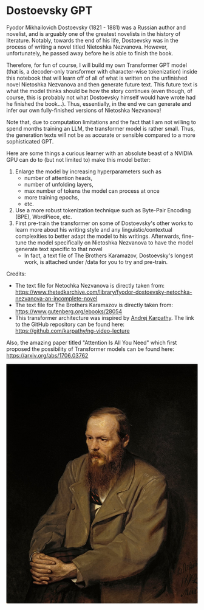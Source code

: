 # Dostoevsky GPT

Fyodor Mikhailovich Dostoevsky (1821 - 1881) was a Russian author and novelist, and is arguably one of the greatest novelists in the history of literature. Notably, towards the end of his life, Dostoevsky was in the process of writing a novel titled Nietoshka Nezvanova. However, unfortunately, he passed away before he is able to finish the book.

Therefore, for fun of course, I will build my own Transformer GPT model (that is, a decoder-only transformer with character-wise tokenization) inside this notebook that will learn off of all of what is written on the unfinished novel Nietoshka Nezvanova and then generate future text. This future text is what the model thinks should be how the story continues (even though, of course, this is probably not what Dostoevsky himself would have wrote had he finished the book...). Thus, essentially, in the end we can generate and infer our own fully-finished versions of Nietoshka Nezvanova!

Note that, due to computation limitations and the fact that I am not willing to spend months training an LLM, the transformer model is rather small. Thus, the generation texts will not be as accurate or sensible compared to a more sophisticated GPT.

Here are some things a curious learner with an absolute beast of a NVIDIA GPU can do to (but not limited to) make this model better:
1. Enlarge the model by increasing hyperparameters such as
    - number of attention heads,
    - number of unfolding layers,
    - max number of tokens the model can process at once
    - more training epochs,
    - etc.
2. Use a more robust tokenization technique such as Byte-Pair Encoding (BPE), WordPiece, etc.
3. First pre-train the transformer on some of Dostoevsky's other works to learn more about his writing style and any linguistic/contextual complexities
   to better adapt the model to his writings. Afterwards, fine-tune the model specifically on Nietoshka Nezvanova to have the model generate text  specific to that novel
   - In fact, a text file of The Brothers Karamazov, Dostoevsky's longest work, is attached under /data for you to try and pre-train.

Credits:
- The text file for Netochka Nezvanova is directly taken from: https://www.thetedkarchive.com/library/fyodor-dostoevsky-netochka-nezvanova-an-incomplete-novel
- The text file for The Brothers Karamazov is directly taken from: https://www.gutenberg.org/ebooks/28054
- This transformer architecture was inspired by [Andrej Karpathy](https://github.com/karpathy). The link to the GitHub repository can be found here: https://github.com/karpathy/ng-video-lecture

Also, the amazing paper titled "Attention Is All You Need" which first proposed the possibility of Transformer models can be found here: https://arxiv.org/abs/1706.03762

![alt text](https://github.com/markhywang/Dostoevsky-GPT/blob/main/dostoevsky-image.jpg)
